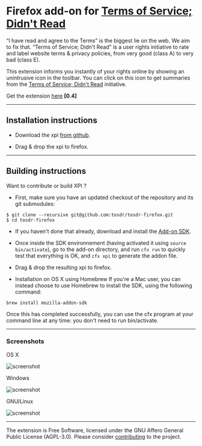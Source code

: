 # Firefox add-on for [Terms of Service; Didn't Read][tosdr]

“I have read and agree to the Terms” is the biggest lie on the web.
We aim to fix that. “Terms of Service; Didn't Read” is a user
rights initiative to rate and label website terms & privacy
policies, from very good (class A) to very bad (class E).

This extension informs you instantly of your rights online by
showing an unintrusive icon in the toolbar. You can click on this
icon to get summaries from the [Terms of Service; Didn't
Read][tosdr] initiative.

Get the extension
[here](https://addons.mozilla.org/en-US/firefox/addon/terms-of-service-didnt-read/) **[0.4]**

[tosdr]: http://tosdr.org

-----------

Installation instructions
-------------------------

- Download the xpi [from github][Github Download Link].

- Drag & drop the xpi to firefox.

[Github Download Link]: https://github.com/tosdr/tosdr-firefox/blob/master/tosdr.xpi?raw=true

-----------

Building instructions
---------------------

Want to contribute or build XPI ?

- First, make sure you have an updated checkout of the repository and its git
  submodules:

 ```shell
$ git clone --recursive git@github.com:tosdr/tosdr-firefox.git
$ cd tosdr-firefox
 ```
 
- If you haven't done that already, download and install the [Add-on SDK][].

- Once inside the SDK environnement (having activated it using `source
  bin/activate`), go to the add-on directory, and run `cfx run` to quickly test
  that everything is OK, and `cfx xpi` to generate the addon file.

- Drag & drop the resulting xpi to firefox.

[Add-on SDK]: https://developer.mozilla.org/en-US/Add-ons/SDK/Tutorials/Installation

- Installation on OS X using Homebrew
If you're a Mac user, you can instead choose to use Homebrew to install the SDK, using the following command:

 ```shell
brew install mozilla-addon-sdk
 ```
 
Once this has completed successfully, you can use the cfx program at your command line at any time: you don't need to run bin/activate.

-----------

### Screenshots

OS X

![screenshot](https://dl.dropbox.com/u/18317770/tos.png)

Windows

![screenshot](https://dl.dropbox.com/u/18317770/tos-win.png)

GNU/Linux

![screenshot](https://dl.dropbox.com/u/18317770/tos-linux.png)

-----------

The extension is Free Software, licensed under the GNU Affero
General Public License (AGPL-3.0).
Please consider
[contributing](http://tosdr.org/contribute.html) to the project.
